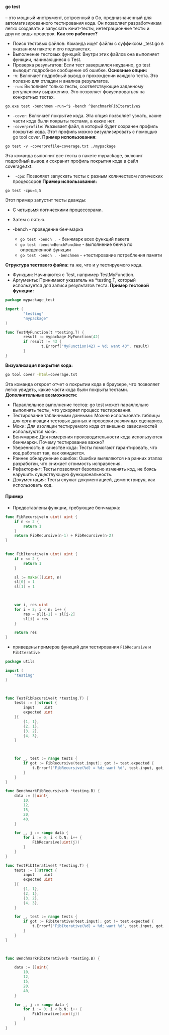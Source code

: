 
 ####  go test  
 – это мощный инструмент, встроенный в Go, предназначенный для автоматизированного тестирования кода. Он позволяет разработчикам легко создавать и запускать юнит-тесты, интеграционные тесты и другие виды проверок.
**Как это работает?**
 * Поиск тестовых файлов: Команда ищет файлы с суффиксом _test.go в указанном пакете и его подпакетах.
 * Выполнение тестовых функций: Внутри этих файлов она выполняет функции, начинающиеся с Test.
 * Проверка результатов: Если тест завершился неудачно, go test выводит подробное сообщение об ошибке.
**Основные опции:**
 * -v: Включает подробный вывод о прохождении каждого теста. Это полезно для отладки и анализа результатов.
 * `-run`: Выполняет только тесты, соответствующие заданному регулярному выражению. Это позволяет фокусироваться на конкретных тестах.
 ```shell
 go.exe test -benchmem -run=^$ -bench ^BenchmarkFibIterative$
```
 * `-cover`: Включает покрытие кода. Эта опция позволяет узнать, какие части кода были покрыты тестами, а какие нет.
 * `-coverprofile`: Указывает файл, в который будет сохранен профиль покрытия кода. Этот профиль можно визуализировать с помощью go tool cover.
  **Пример использования:**
```shell
go test -v -coverprofile=coverage.txt ./mypackage
```
Эта команда выполнит все тесты в пакете mypackage, включит подробный вывод и сохранит профиль покрытия кода в файл coverage.txt.
 * ` -cpu`: Позволяет запускать тесты с разным количеством логических процессоров
 **Пример использования:**
```shell
go test -cpu=4,5
```
Этот пример запустит тесты дважды: 
 - С четырьмя логическими процессорами.
 - Затем с пятью.

- -bench - проведение бенчмарка
	- `go test -bench . `- бенчмарк всех функций пакета
	- `go test -bench=BenchFuncNme` - выполнение бенча по определенной функции
	-  `go test -bench . -benchmem` - +тестирование потребления памяти
	
**Структура тестового файла:**
та же, что и у тестируемого кода.
 * Функции: Начинаются с Test, например TestMyFunction.
 * Аргументы: Принимают указатель на *testing.T, который используется для записи результатов теста.
**Пример тестовой функции:**
```go
package mypackage_test

import (
        "testing"
        "mypackage"
)

func TestMyFunction(t *testing.T) {
        result := mypackage.MyFunction(42)
        if result != 43 {
                t.Errorf("MyFunction(42) = %d; want 43", result)
        }
}
```

**Визуализация покрытия кода:**
```bash
go tool cover -html=coverage.txt
```
Эта команда откроет отчет о покрытии кода в браузере, что позволяет легко увидеть, какие части кода были покрыты тестами.
**Дополнительные возможности:**
 * Параллельное выполнение тестов: go test может параллельно выполнять тесты, что ускоряет процесс тестирования.
 * Тестирование табличными данными: Можно использовать таблицы для организации тестовых данных и проверки различных сценариев.
 * Моки: Для изоляции тестируемого кода от внешних зависимостей используются моки.
 * Бенчмарки: Для измерения производительности кода используются бенчмарки.
Почему тестирование важно?
 * Уверенность в качестве кода: Тесты помогают гарантировать, что код работает так, как ожидается.
 * Раннее обнаружение ошибок: Ошибки выявляются на ранних этапах разработки, что снижает стоимость исправления.
 * Рефакторинг: Тесты позволяют безопасно изменять код, не боясь нарушить существующую функциональность.
 * Документация: Тесты служат документацией, демонстрируя, как использовать код.


#### Пример

- Предвставлены функции, требующие бенчмарка:
```go 
func FibRecursive(n uint) uint {
    if n <= 2 {
        return 1
    }
    return FibRecursive(n-1) + FibRecursive(n-2)
}

  
func FibIterative(n uint) uint {
    if n <= 2 {
        return 1
    }

    sl := make([]uint, n)
    sl[0] = 1
    sl[1] = 1

  

    var i, res uint
    for i = 2; i < n; i++ {
        res = sl[i-1] + sl[i-2]
        sl[i] = res
    }

    return res
}
```

- приведены примеров функций для тестирования   `FibRecursive` и `FibIterative`
```go
package utils

import (
    "testing"
)

  

func TestFibRecursive(t *testing.T) {
    tests := []struct {
        input    uint
        expected uint
    }{
        {1, 1},
        {2, 1},
        {3, 2},
        {4, 3},
    }

  

    for _, test := range tests {
        if got := FibRecursive(test.input); got != test.expected {
            t.Errorf("FibRecursive(%d) = %d; want %d", test.input, got, test.expected)
        }
    }
}

func BenchmarkFibRecursive(b *testing.B) {
    data := []uint{
        10,
        12,
        15,
        20,
        40,
    }

    for _, j := range data {
        for i := 0; i < b.N; i++ {
            FibRecursive(uint(j))
        }
    }
}

func TestFibIterative(t *testing.T) {
    tests := []struct {
        input    uint
        expected uint
    }{
        {1, 1},
        {2, 1},
        {3, 2},
        {4, 3},
    }

    for _, test := range tests {
        if got := FibIterative(test.input); got != test.expected {
            t.Errorf("FibIterative(%d) = %d; want %d", test.input, got, test.expected)
        }
    }
}

  

func BenchmarkFibIterative(b *testing.B) {

    data := []uint{
        10,
        12,
        15,
        20,
        40,
    }

    for _, j := range data {
        for i := 0; i < b.N; i++ {
            FibIterative(uint(j))
        }
    }
}
```